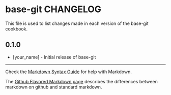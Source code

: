 base-git CHANGELOG
==================

This file is used to list changes made in each version of the base-git cookbook.

0.1.0
-----
- [your_name] - Initial release of base-git

- - -
Check the [Markdown Syntax Guide](http://daringfireball.net/projects/markdown/syntax) for help with Markdown.

The [Github Flavored Markdown page](http://github.github.com/github-flavored-markdown/) describes the differences between markdown on github and standard markdown.
